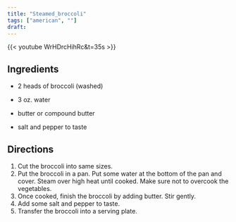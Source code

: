 ```yaml
---
title: "Steamed_broccoli"
tags: ["american", ""]
draft:
---
```


{{< youtube WrHDrcHihRc&t=35s  >}}

## Ingredients

-	2 heads of broccoli (washed)

-	3 oz. water

-	butter or compound butter

-	salt and pepper to taste

## Directions

1. Cut the broccoli into same sizes. 
2. Put the broccoli in a pan. Put some water at the bottom of the pan and cover. Steam over high heat until cooked. Make sure not to overcook the vegetables.
4. Once cooked, finish the broccoli by adding butter. Stir gently.
5. Add some salt and pepper to taste.
6. Transfer the broccoli into a serving plate.
